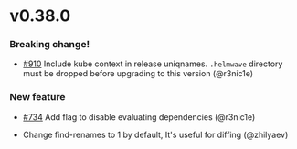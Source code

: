 # v0.38.0

### **Breaking change!**

* [#910](https://github.com/helmwave/helmwave/issues/910) Include kube context in release uniqnames. `.helmwave` directory must be dropped before upgrading to this version (@r3nic1e)

### New feature

* [#734](https://github.com/helmwave/helmwave/issues/734) Add flag to disable evaluating dependencies (@r3nic1e)

* Change find-renames to 1  by default, It's useful for diffing (@zhilyaev)


